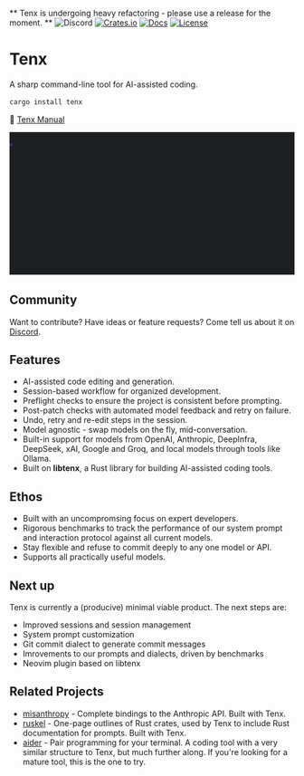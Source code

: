 ** Tenx is undergoing heavy refactoring - please use a release for the moment. **
![Discord](https://img.shields.io/discord/1381424110831145070?style=flat-square&logo=rust&link=https%3A%2F%2Fdiscord.gg%2FfHmRmuBDxF)
[![Crates.io](https://img.shields.io/crates/v/tenx.svg)](https://crates.io/crates/tenx)
[![Docs](https://img.shields.io/docsrs/libtenx)](https://docs.rs/libtenx)
[![License](https://img.shields.io/badge/license-MIT-blue.svg)](https://opensource.org/licenses/MIT)

# Tenx

A sharp command-line tool for AI-assisted coding.


```bash
cargo install tenx
```

📘 [Tenx Manual](https://cortesi.github.io/tenx-manual/overview.html)

<p align="center">
  <img src="https://raw.githubusercontent.com/cortesi/tenx/master/.assets/quickstart_quick.gif">
</p>


## Community

Want to contribute? Have ideas or feature requests? Come tell us about it on
[Discord](https://discord.gg/fHmRmuBDxF). 


## Features

- AI-assisted code editing and generation.
- Session-based workflow for organized development.
- Preflight checks to ensure the project is consistent before prompting.
- Post-patch checks with automated model feedback and retry on failure.
- Undo, retry and re-edit steps in the session.
- Model agnostic - swap models on the fly, mid-conversation. 
- Built-in support for models from OpenAI, Anthropic, DeepInfra, DeepSeek, xAI,
  Google and Groq, and local models through tools like Ollama.
- Built on **libtenx**, a Rust library for building AI-assisted coding tools.


## Ethos

- Built with an uncompromsing focus on expert developers.
- Rigorous benchmarks to track the performance of our system prompt and
  interaction protocol against all current models.
- Stay flexible and refuse to commit deeply to any one model or API.
- Supports all practically useful models.


## Next up

Tenx is currently a (producive) minimal viable product. The next steps are:

- Improved sessions and session management
- System prompt customization
- Git commit dialect to generate commit messages
- Imrovements to our prompts and dialects, driven by benchmarks
- Neovim plugin based on libtenx


## Related Projects

- [misanthropy](https://github.com/cortesi/misanthropy) - Complete bindings to the Anthropic API. Built with Tenx.
- [ruskel](https://github.com/cortesi/ruskel) - One-page outlines of Rust
  crates, used by Tenx to include Rust documentation for prompts. Built with Tenx.
- [aider](https://github.com/Aider-AI/aider) - Pair programming for your
  terminal. A coding tool with a very similar structure to Tenx, but much
  further along. If you're looking for a mature tool, this is the one to try.
